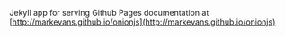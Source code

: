 Jekyll app for serving Github Pages documentation at [http://markevans.github.io/onionjs](http://markevans.github.io/onionjs)

